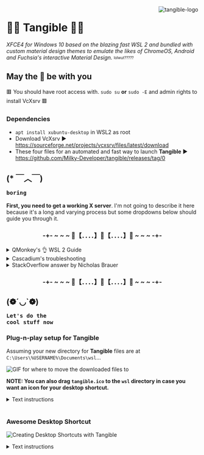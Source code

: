 <img src="https://github.com/Milky-Developer/tangible/releases/download/0/icons8-orange-100.png" alt="tangible-logo" align="right" />

# 🔸🔶 Tangible 🔶🔸
*XFCE4 for Windows 10 based on the blazing fast WSL 2 and bundled with custom material design themes to emulate the likes of ChromeOS, Android and Fuchsia's interactive Material Design.* <sub><sup>lolwut?????</sup></sub>

## May the 🍊 be with you
🟥 You should have root access with. ```sudo su``` **or** ```sudo -E``` and admin rights to install VcXsrv 🟥
### ‎‎Dependencies
- ```apt install xubuntu-desktop``` in WSL2 as root
- Download VcXsrv ▶ https://sourceforge.net/projects/vcxsrv/files/latest/download 
- These four files for an automated and fast way to launch **Tangible** ▶ https://github.com/Milky-Developer/tangible/releases/tag/0
## (* ￣︿￣) <sub><sup><pre>boring</pre></sup></sub>
 **First, you need to get a working X server**. I'm not going to describe it here because it's a long and varying process but some dropdowns below should guide you through it.
 <br>
 <h3 align="center">-+- ~ ~ ~ 🔽【﻿．．．．】🔽【﻿．．．．】🔽 ~ ~ ~ -+-</h3>
 <details close>
<summary>QMonkey's 👌 WSL 2 Guide</summary>
<h2>wsl2-tutorial</h2>

The tutorial will tell you how to run desktop environment inside Windows Subsystem for Linux. And you don't need to build a developement environment with virtual machines any more. :)

## Screenshot

![wsl 2](https://github.com/QMonkey/wsl-tutorial/raw/master/pictures/wsl.png "wsl 2")

## Prerequisites

Please note that you'll need to be running **Windows 10 build 18917 or higher**.

To find your Windows version, open **Settings>System>About** and look for the "OS build" field.
![os_build](https://github.com/QMonkey/wsl-tutorial/raw/master/pictures/os_build.png "os_build")

## Enable windows features

#### 1. Enable the "Virtual Machine Platform" and "Windows Subsystem for Linux" feature

![features](https://github.com/QMonkey/wsl-tutorial/raw/master/pictures/features.png "features")

#### 2. Restart your computer

## Install Ubuntu

#### Install "Ubuntu 16.04 LTS" or "Ubuntu 18.04 LTS" in Microsoft Store

## Set Ubuntu to be backed by WSL 2

In PowerShell run:

```
wsl --set-version <Distro> 2
```

Make sure to replace <Distro> with the actual name of your distro. (You can find these with the command: wsl -l).

Additionally, run the command below to make WSL 2 your default architecture:

```
wsl --set-default-version 2
```

## Install VcXsrv

Install the lastest version of [VcXsrv](https://sourceforge.net/projects/vcxsrv/).

## Upgrade Ubuntu

```bash
sudo apt-get update
sudo apt-get upgrade
```

## Install xfce desktop

```bash
sudo apt-get install xfce4-terminal
sudo apt-get install xfce4
```

## Specify the display server

Add bellow code to your `~/.bashrc`, and don't forget to run `source ~/.bashrc`. :)

```bash
export DISPLAY=$(cat /etc/resolv.conf | grep nameserver | awk '{print $2}'):0
export LIBGL_ALWAYS_INDIRECT=1
```

## Launch display server

Open **XLaunch**, choose "One large window" or "One large window without titlebar", set the "display number" to 0 and click "Next.

![vcxsrv](https://github.com/QMonkey/wsl-tutorial/raw/master/pictures/vcxsrv.png "vcxsrv")

Check "Disable access control" and click "Next".

![extra_settings](https://github.com/QMonkey/wsl-tutorial/raw/master/pictures/extra_settings.png "extra_settings")

Choose "Start no client" and click "Next".

![client_startup](https://github.com/QMonkey/wsl-tutorial/raw/master/pictures/client_startup.png "client_startup")

Click "Finish" to launch display server.

![finish](https://github.com/QMonkey/wsl-tutorial/raw/master/pictures/finish.png "finish")

## Run xfce desktop

Execute the following command inside Ubuntu.

```bash
startxfce4
```

## Fix powerline fonts rendering

Install the lastest version of [Hack](https://github.com/source-foundry/Hack#linux) fonts.

## Fix Unicode fonts rendering

```bash
sudo apt-get install fonts-noto
sudo apt-get install fonts-noto-hinted
sudo apt-get install fonts-noto-mono
sudo apt-get install fonts-noto-unhinted
```

## Fix Chinese fonts rendering

```bash
sudo apt-get install fonts-noto-cjk
```

## Fix mkdir command has wrong permissions

Add the following shell code to your bashrc

```bash
if grep -q microsoft /proc/version; then
    if [ "$(umask)" == '0000' ]; then
        umask 0022
    fi
fi
```

## Install Chinese input method

#### 1. Install fcitx

```bash
sudo apt-get install fcitx
sudo apt-get install fcitx-pinyin
```

#### 2. Add the following command to your bashrc file

```bash
export XMODIFIERS=@im=fcitx
export GTK_IM_MODULE=fcitx
export QT_IM_MODULE=fcitx
```

#### 3. Relogin

## Install drop-down terminal

```bash
sudo apt-get install guake
```

## How to shutdown wsl

#### 1. Close VcXsrv

#### 2. Exit Ubuntu

## Enjoy your self

Please enjoy your development environment. :)

## References

- [Installation Instructions for WSL 2](https://docs.microsoft.com/en-us/windows/wsl/wsl2-install)
- [Can't use X-Server in WSL 2](https://github.com/microsoft/WSL/issues/4106)
</details>
 <details close>
<summary>Cascadium's troubleshooting</summary>
<h3>No applications launching</h3>

If no applications are launching at all, it's most likely an issue with either:

* `DISPLAY` not being set correctly
* `DISPLAY` being set fine, but its destination is not accessible from the WSL environment
* The X11 server isn't set up to allow access from external hosts (how to configure this will depend on your X11 server
  so please refer to their documentation)

Note that for this section, you can check which version of WSL you're using with:

    wsl.exe -l --verbose

#### Check WSL1 `$DISPLAY` variable

If you're running WSL1, the `DISPLAY` variable for WSL1 should simply be `localhost:0.0`
if this is the default distribution.

#### Check WSL2 `$DISPLAY` variable

Unfortunately for WSL2, it's a little more complicated for now, though I think they're
planning on fixing this. You'll need something like this to extract the correct host:

    export DISPLAY=$(grep -m 1 nameserver /etc/resolv.conf | awk '{print $2}'):0.0

### Firewall Rules

Then you need to worry about the firewall. WSL comes up as a public network, but I wouldn't recommend
allowing all public network traffic to access your X server. So instead, you can go ahead and select
defaults when this sort of prompt comes up:

![Security Alert](https://github.com/cascadium/wsl-windows-toolbar-launcher/raw/master/assets/security_alert.png)

Now, irritatingly this will actively add a block rule (rather than simply not add an allow rule) for public networks
which you will need to disable for the next step by going into Windows Defender Firewall -> Inbound Rules and
**disabling this block rule for TCP on the Public Network**.

If you don't do the above step, the Block rule will take precedence over the Allow allow rule and you won't get through.

Now, right click on Inbound Rules and select `New Rule...`, select TCP port 6000 (most likely) and select defaults. This
will open up your public network for this port... which is also not what you want. What you want is to only allow traffic
from the WSL subnet. So refresh the list, scroll to your recently created name, right click and go to properties. Now
under `Scope`, go to **Remote IP address**, Select `These IP addresses` and add in `172.16.0.0/12` to limit the subnets
which can access this port to the WSL subnet. It should look something like this:

![WSL Subnet Firewall Rule](https://github.com/cascadium/wsl-windows-toolbar-launcher/raw/master/assets/firewall_rule_wsl_subnet.png)

Alternatively you *could* just disable the entire firewall for WSL, but that adds a firewall warning that constantly
irritates me:

    powershell.exe -Command "Set-NetFirewallProfile -DisabledInterfaceAliases \"vEthernet (WSL)\""

### Application X not working

Does the application use dbus? If so, it's recommended to put something like this in your `.bashrc` to satisfy the many
applications which depend on dbus to function:

    dbus_status=$(service dbus status)
    if [[ $dbus_status = *"is not running"* ]]; then
      sudo service dbus --full-restart
    fi

Also check that the `.bashrc` tweaks are added **before any nastiness** like this in your `.bashrc` which would prevent `DISPLAY` from being set:

    # If not running interactively, don't do anything
    [ -z "$PS1" ] && return

You can do similar with `docker` or any other service which you will need access to, but won't necessarily already be
running in a vanilla WSL installation.

To debug further, you can run the shortcut directly from the command line from a `cmd` shell:

    wsl.exe -d <your-wsl-distro> -u <your-wsl-user> -- source ~/.bashrc ; env; xterm

Replacing xterm with whatever command you're trying to launch. Note the `env` command will
print out all environment variables set before running `xterm` in this example, so this should
help you double check if `DISPLAY` is really set correctly. 
</details>

<details close>
<summary>StackOverflow answer by Nicholas Brauer</summary>
<div class="post-text" itemprop="text">
<h1>TL;DR:</h1>

<p>Add the following to your <code>~/.bashrc</code>:</p>

<pre class="lang-bash prettyprint prettyprinted" style=""><code><span class="pln">export DISPLAY</span><span class="pun">=</span><span class="pln">$</span><span class="pun">(</span><span class="pln">awk </span><span class="str">'/nameserver / {print $2; exit}'</span><span class="pln"> </span><span class="pun">/</span><span class="pln">etc</span><span class="pun">/</span><span class="pln">resolv</span><span class="pun">.</span><span class="pln">conf </span><span class="lit">2</span><span class="pun">&gt;/</span><span class="pln">dev</span><span class="pun">/</span><span class="pln">null</span><span class="pun">):</span><span class="lit">0</span><span class="pln">
export LIBGL_ALWAYS_INDIRECT</span><span class="pun">=</span><span class="lit">1</span></code></pre>

<p><strong>Enable Public Access</strong> on your X11 server for Windows.*</p>

<p>Add a separate <strong>inbound rule</strong> for <strong>TCP port 6000</strong> to the windows firewall in order to allow WSL access to the X server, as described by the <a href="https://github.com/cascadium/wsl-windows-toolbar-launcher#firewall-rules" rel="noreferrer">wsl-windows-toolbar-launcher</a> people.</p>

<hr>

<p>As pointed out <a href="https://www.reddit.com/r/bashonubuntuonwindows/comments/dq541z/megathread_if_you_are_using_wsl2_networking_is/" rel="noreferrer">by WSL_subreddit_mod on reddit</a> and as you can read in <a href="https://docs.microsoft.com/en-us/windows/wsl/wsl2-faq#will-wsl-2-be-able-to-use-networking-applications" rel="noreferrer">Microsoft's documentation on WSL2</a>, the WSL2 architecture uses virtualized network components. This means that WSL2 has a different IP address than the host machine.
This explains why the X11 forwarding settings of WSL1 cannot simply be transferred to WSL2.</p>

<p>On the Ubuntu Wiki page about WSL you can already find a configuration adapted for WSL2 under <a href="https://wiki.ubuntu.com/WSL#Running_Graphical_Applications" rel="noreferrer">Running Graphical Applications</a>. A similar configuration is also suggested by the above mentioned Reddit User, who also contributes another part of the solution: Enable Public Access on the X11 server under Windows.</p>

<p>This means add the following to your <code>~/.bashrc</code>:</p>

<pre class="lang-bash prettyprint prettyprinted" style=""><code><span class="pln">export DISPLAY</span><span class="pun">=</span><span class="pln">$</span><span class="pun">(</span><span class="pln">awk </span><span class="str">'/nameserver / {print $2; exit}'</span><span class="pln"> </span><span class="pun">/</span><span class="pln">etc</span><span class="pun">/</span><span class="pln">resolv</span><span class="pun">.</span><span class="pln">conf </span><span class="lit">2</span><span class="pun">&gt;/</span><span class="pln">dev</span><span class="pun">/</span><span class="pln">null</span><span class="pun">):</span><span class="lit">0</span><span class="pln">
export LIBGL_ALWAYS_INDIRECT</span><span class="pun">=</span><span class="lit">1</span></code></pre>

<p>And <strong>Enable Public Access</strong> on your X11 server for Windows.*</p>

<p>The most important part to enable X11 forwarding for WSL2 on Windows 10 is still missing: the Windows firewall blocks connections via the network interface configured for WSL by default.<br>
A separate <strong>inbound rule</strong> for <strong>TCP port 6000</strong> is required to allow WSL access to the X server. After the rule has been created, as described by the <a href="https://github.com/cascadium/wsl-windows-toolbar-launcher#firewall-rules" rel="noreferrer">wsl-windows-toolbar-launcher</a> people, the IP address range can be restricted to the WSL subnet in the settings of the newly created rule, under <strong>Scope</strong>: <em>172.16.0.0/12</em>.</p>

<p>*: If you use <a href="https://sourceforge.net/projects/vcxsrv/" rel="noreferrer">VcXSrv</a> you can enable public access for your X server by disabling Access Control on the Extra Settings:<br>
<a href="https://i.stack.imgur.com/6C7AT.png" rel="noreferrer"><img src="https://i.stack.imgur.com/6C7AT.png" alt="Disable access control VcXSrv"></a><br>
Or by calling <code>vcxsrv.exe</code> directly with the <code>ac</code> flag: <code>vcxsrv.exe -ac</code> as pointed out by <a href="https://github.com/microsoft/WSL/issues/4106#issuecomment-502989345" rel="noreferrer">ameeno</a> on the github issue.</p>
    </div>
</details>
 <h3 align="center">-+- ~ ~ ~ 🔼【﻿．．．．】🔼【﻿．．．．】🔼 ~ ~ ~ -+-</h3>
 
  ## (❁´◡`❁)<sub><sup><pre>Let's do the cool stuff now</pre></sup></sub>
  ### Plug-n-play setup for Tangible

  Assuming your new directory for **Tangible** files are at ```C:\Users\%USERNAME%\Documents\wsl```...

![GIF for where to move the downloaded files to](https://github.com/Milky-Developer/tangible/raw/master/docs/documents.gif)

**NOTE: You can also drag ```tangible.ico``` to the ```wsl``` directory in case you want an icon for your desktop shortcut.**
<br>
<details close>
<summary>Text instructions</summary>
<pre>Make a new folder in your Documents Folder called wsl (case sensitive). Move tangible-launch.bat and tangible-vbs-shortcut.vbs to that folder. Then, move config.xlaunch to the Documents Folder.</pre>
. . .\Documents directory contents:<br>
         &nbsp;&nbsp;&nbsp;&nbsp;&nbsp;&nbsp;- config.xlaunch (file)<br>
         &nbsp;&nbsp;&nbsp;&nbsp;&nbsp;&nbsp;- wsl (case-sensitive folder) 🔽<br>
         &nbsp;&nbsp;&nbsp;&nbsp;&nbsp;&nbsp;&nbsp;&nbsp;&nbsp;&nbsp;&nbsp; - tangible-launch.bat<br>
         &nbsp;&nbsp;&nbsp;&nbsp;&nbsp;&nbsp;&nbsp;&nbsp;&nbsp;&nbsp;&nbsp; - tangible-vbs-shortcut.vbs
</details>
<br>

### Awesome Desktop Shortcut
![Creating Desktop Shortcuts with Tangible](https://github.com/Milky-Developer/tangible/blob/master/docs/shortcuts.gif?raw=true)
<br>
<details close>
<summary>Text instructions</summary>
Make a blank shortcut on your desktop. Open the properties and use the following parameters:
<br>
<br>
Target: <pre>C:\Windows\system32\wscript.exe "C:\users\%USERNAME%\Documents\wsl\tangible-vbs-shortcut.vbs" "tangible-launch"</pre>
Start in: <pre>C:\users\%USERNAME%\Documents\wsl\</pre>
Change icon:<pre>%USERPROFILE%\Documents\wsl\tangible.ico</pre>

**You can now fully launch Tangible with ease**
</details>
<br>


